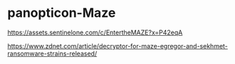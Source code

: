# panopticon-Maze

https://assets.sentinelone.com/c/EntertheMAZE?x=P42eqA

https://www.zdnet.com/article/decryptor-for-maze-egregor-and-sekhmet-ransomware-strains-released/
